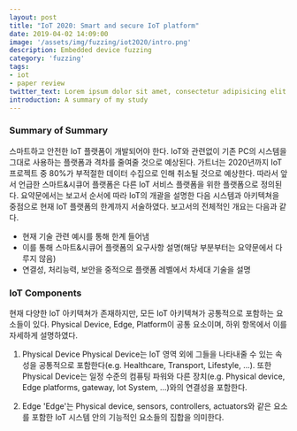 ```yaml
---
layout: post
title: "IoT 2020: Smart and secure IoT platform"
date: 2019-04-02 14:09:00
image: '/assets/img/fuzzing/iot2020/intro.png'
description: Embedded device fuzzing
category: 'fuzzing'
tags:
- iot
- paper review
twitter_text: Lorem ipsum dolor sit amet, consectetur adipisicing elit.
introduction: A summary of my study
---
```



### Summary of Summary
스마트하고 안전한 IoT 플랫폼이 개발되어야 한다. IoT와 관련없이 기존 PC의 시스템을 그대로 사용하는 플랫폼과 격차를 줄여줄 것으로 예상된다.
가트너는 2020년까지 IoT프로젝트 중 80%가 부적절한 데이터 수집으로 인해 취소될 것으로 예상한다. 따라서 앞서 언급한 스마트&시큐어 플랫폼은 다른 IoT 서비스 플랫폼을 위한 플랫폼으로 정의된다.
요약문에서는 보고서 순서에 따라 IoT의 개괄을 설명한 다음 시스템과 아키텍쳐을 중점으로 현재 IoT 플랫폼의 한계까지 서술하였다. 보고서의 전체적인 개요는 다음과 같다.

 - 현재 기술 관련 예시를 통해 한계 들어냄
 - 이를 통해 스마트&시큐어 플랫폼의 요구사항 설명(해당 부분부터는 요약문에서 다루지 않음)
 - 연결성, 처리능력, 보안을 중적으로 플랫폼 레벨에서 차세대 기술을 설명


### IoT Components
현재 다양한 IoT 아키텍쳐가 존재하지만, 모든 IoT 아키텍쳐가 공통적으로 포함하는 요소들이 있다. Physical Device, Edge, Platform이 공통 요소이며, 하위 항목에서 이를 자세하게 설명하였다.

1. Physical Device
Physical Device는 IoT 영역 외에 그들을 나타내줄 수 있는 속성을 공통적으로 포함한다(e.g. Healthcare, Transport, Lifestyle, ...). 또한 Physical Device는 일정 수준의 컴퓨팅 파워와 다른 장치(e.g. Physical device, Edge platforms, gateway, Iot System, ...)와의 연결성을 포함한다.

2. Edge
'Edge'는 Physical device, sensors, controllers, actuators와 같은 요소를 포함한 IoT 시스템 안의 기능적인 요소들의 집합을 의미한다. 